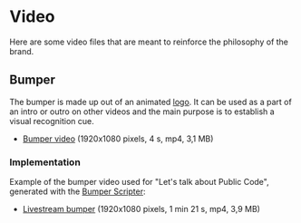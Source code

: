 # Video

Here are some video files that are meant to reinforce the philosophy of the brand.

## Bumper

The bumper is made up out of an animated [logo](../logo/).
It can be used as a part of an intro or outro on other videos and the main purpose is to establish a visual recognition cue.

* [Bumper video](bumper.mp4) (1920x1080 pixels, 4 s, mp4, 3,1 MB)

### Implementation

Example of the bumper video used for "Let's talk about Public Code", generated with the [Bumper Scripter](https://github.com/publiccodenet/bumperscripter):

* [Livestream bumper](livestream.mp4) (1920x1080 pixels, 1 min 21 s, mp4, 3,9 MB)

